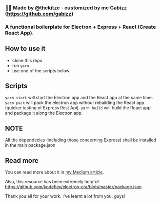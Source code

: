 ### 🙋‍♂️ Made by [@thekitze](https://twitter.com/thekitze)  -   customized by me  Gabizz (https://github.com/gabizz)


### A functional boilerplate for Electron + Express + React (Create React App).

## How to use it

- clone this repo
- run  `yarn`
- use one of the scripts below

## Scripts
```yarn start``` will start the Electron app and the React app at the same time.  
```yarn pack``` will pack the electron app without rebuilding the React app (quicker testing of Express Rest Api).
```yarn build``` will build the React app and package it along the Electron app.

## NOTE
All the dependecies (including those concerning Express) shall be installed in the main package.json 

## Read more

You can read more about it in [my Medium article](https://medium.com/@kitze/%EF%B8%8F-from-react-to-an-electron-app-ready-for-production-a0468ecb1da3).

Also, this resource has been extremely helpfull https://github.com/kodeflex/electron-cra/blob/master/package.json

Thank you all for your work. I've learnt a lot from you, guys!
